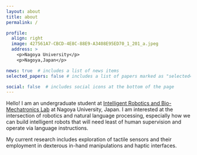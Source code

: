 ```yaml
---
layout: about
title: about
permalink: /

profile:
  align: right
  image: 427561A7-CBCD-4E8C-88E9-A3408E95ED70_1_201_a.jpeg
  address: >
    <p>Nagoya University</p>
    <p>Nagoya,Japan</p>

news: true  # includes a list of news items
selected_papers: false # includes a list of papers marked as "selected={true}"

social: false  # includes social icons at the bottom of the page
---
```


Hello! I am an undergraduate student at <a href="http://www.mein.nagoya-u.ac.jp/en/index.html">Intelligent Robotics and Bio-Mechatronics Lab</a> at Nagoya University, Japan. I am interested at the intersection of robotics and natural language processing, especially how we can build intelligent robots that will need least of human supervision and operate via language instructions.     
  


My current research includes exploration of tactile sensors and their employment in dexterous in-hand manipulations and haptic interfaces.    

<!-- Outside my research work, I build interesting stuff and post about my experience on my <a href="https://vocdex.github.io/blog/">blog</a>.   
The best way to reach me is by email at <a href="mailto:nazirjonovsh2000@gmail.com">nazirjonovsh2000@gmail.com</a>.
 -->
